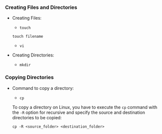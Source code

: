 
### Creating Files and Directories

- Creating Files:
  - `touch`

  ```
  touch filename
  ```

  - `vi`

- Creating Directories:
  - `mkdir`

### Copying Directories

- Command to copy a directory:
  - `cp`

  To copy a directory on Linux, you have to execute the `cp` command with the `-R` option for recursive and specify the source and destination directories to be copied:

  ```
  cp -R <source_folder> <destination_folder>
  ```